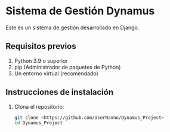 # Sistema de Gestión Dynamus

Este es un sistema de gestión desarrollado en Django.

## Requisitos previos
1. Python 3.9 o superior
2. pip (Administrador de paquetes de Python)
3. Un entorno virtual (recomendado)

## Instrucciones de instalación
1. Clona el repositorio:
   ```bash
   git clone <https://github.com/UserNanno/Dynamus_Project>
   cd Dynamus_Project
